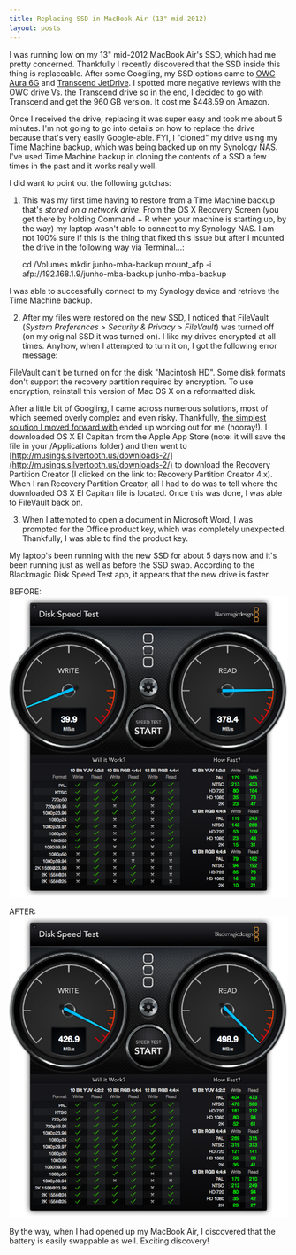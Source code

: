 ```yaml
---
title: Replacing SSD in MacBook Air (13" mid-2012)
layout: posts
---
```


I was running low on my 13" mid-2012 MacBook Air's SSD, which had me pretty concerned.  Thankfully I recently discovered that the SSD inside this thing is replaceable.  After some Googling, my SSD options came to [OWC Aura 6G](https://eshop.macsales.com/shop/ssd/owc/macbook-air/2012) and [Transcend JetDrive](https://www.amazon.com/gp/product/B00JQXT5RG).  I spotted more negative reviews with the OWC drive Vs. the Transcend drive so in the end, I decided to go with Transcend and get the 960 GB version.  It cost me $448.59 on Amazon.

Once I received the drive, replacing it was super easy and took me about 5 minutes.  I'm not going to go into details on how to replace the drive because that's very easily Google-able.  FYI, I "cloned" my drive using my Time Machine backup, which was being backed up on my Synology NAS.  I've used Time Machine backup in cloning the contents of a SSD a few times in the past and it works really well.

I did want to point out the following gotchas:

1) This was my first time having to restore from a Time Machine backup that's *stored on a network drive*.  From the OS X Recovery Screen (you get there by holding Command + R when your machine is starting up, by the way) my laptop wasn't able to connect to my Synology NAS.  I am not 100% sure if this is the thing that fixed this issue but after I mounted the drive in the following way via Terminal...:

    cd /Volumes
    mkdir junho-mba-backup
    mount_afp -i afp://192.168.1.9/junho-mba-backup junho-mba-backup

I was able to successfully connect to my Synology device and retrieve the Time Machine backup.

2) After my files were restored on the new SSD, I noticed that FileVault (*System Preferences > Security & Privacy > FileVault*) was turned off (on my original SSD it was turned on).  I like my drives encrypted at all times.  Anyhow, when I attempted to turn it on, I got the following error message:

FileVault can't be turned on for the disk "Macintosh HD".
Some disk formats don't support the recovery partition required by encryption.  To use encryption, reinstall this version of Mac OS X on a reformatted disk.

After a little bit of Googling, I came across numerous solutions, most of which seemed overly complex and even risky.  Thankfully, [the simplest solution I moved forward with](http://karl.kranich.org/2014/06/14/solved-how-to-recreate-the-recovery-partition-on-osx-mavericks-after-a-time-machine-restore-to-a-blank-drive/) ended up working out for me (hooray!).  I downloaded OS X El Capitan from the Apple App Store (note: it will save the file in your /Applications folder) and then went to [http://musings.silvertooth.us/downloads-2/](http://musings.silvertooth.us/downloads-2/) to download the Recovery Partition Creator (I clicked on the link to: Recovery Partition Creator 4.x).  When I ran Recovery Partition Creator, all I had to do was to tell where the downloaded OS X El Capitan file is located.  Once this was done, I was able to FileVault back on.

3) When I attempted to open a document in Microsoft Word, I was prompted for the Office product key, which was completely unexpected.  Thankfully, I was able to find the product key.

My laptop's been running with the new SSD for about 5 days now and it's been running just as well as before the SSD swap.  According to the Blackmagic Disk Speed Test app, it appears that the new drive is faster.

BEFORE:
![](/assets/img/disk_speed_test_before_2016-07-13-1936.png)

AFTER:
![](/assets/img/disk_speed_test_after_2016-07-15-630.png)

By the way, when I had opened up my MacBook Air, I discovered that the battery is easily swappable as well.  Exciting discovery!
